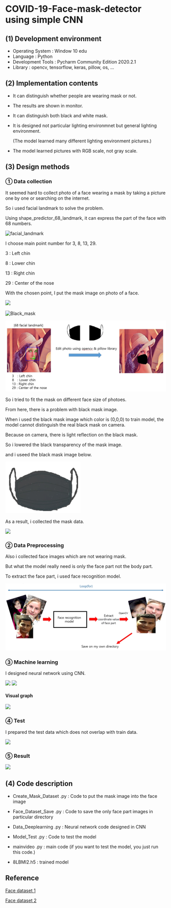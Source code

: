 # COVID-19-Face-mask-detector using simple CNN 
## (1) Development environment

* Operating System : Window 10 edu
* Language : Python
* Development Tools : Pycharm Community Edition 2020.2.1
* Library : opencv, tensorflow, keras, pillow, os, ...

## (2) Implementation contents

* It can distinguish whether people are wearing mask or not.

* The results are shown in monitor.

* It can distinguish both black and white mask.

* It is designed not particular lighting environmnet but general lighting environment.

  (The model learned many different lighting environment pictures.)

* The model learned pictures with RGB scale, not gray scale.

## (3) Design methods

### ① Data collection

It seemed hard to collect photo of a face wearing a mask by taking a picture one by one or searching on the internet.

So i used facial landmark to solve the problem.

Using shape_predictor_68_landmark, it can express the part of the face with 68 numbers.

![facial_landmark](https://img1.daumcdn.net/thumb/R1280x0/?scode=mtistory2&fname=https%3A%2F%2Fblog.kakaocdn.net%2Fdn%2FeXw8SC%2FbtqQwnS7TZx%2Fxvv1DIg3QxjjdcuCfqzdpk%2Fimg.png)

I choose main point number for 3, 8, 13, 29.

3 : Left chin

8 : Lower chin

13 : Right chin

29 : Center of the nose

With the chosen point, I put the mask image on photo of a face.

<img src="https://img1.daumcdn.net/thumb/R1280x0/?scode=mtistory2&fname=https%3A%2F%2Fblog.kakaocdn.net%2Fdn%2FRxpwI%2FbtqQJDNaGuA%2FwCmKjEVmPRE1dgDnf7KK70%2Fimg.png" width="235">

![Black_mask](https://img1.daumcdn.net/thumb/R1280x0/?scode=mtistory2&fname=https%3A%2F%2Fblog.kakaocdn.net%2Fdn%2FxJLYv%2FbtqQwmUjmTD%2FPvx5MhVKQiLj6VfkhImVuk%2Fimg.png)

![image1](./Readme_images/a1.jpg)

So i tried to fit the mask on different face size of photoes.

From here, there is a problem with black mask image.

When i used the black mask image which color is (0,0,0) to train model, the model cannot distinguish the real black mask on camera.

Because on camera, there is light reflection on the black mask.

So i lowered the black transparency of the mask image.

and i useed the black mask image below.

<img src="./Readme_images/a3.jpg" width="235">

As a result, i collected the mask data.

<img src="https://img1.daumcdn.net/thumb/R1280x0/?scode=mtistory2&fname=https%3A%2F%2Fblog.kakaocdn.net%2Fdn%2FF6bLG%2FbtqQKvnT1bI%2FOAKNfA1JQ09WgH104dTTq1%2Fimg.png">


### ② Data Preprocessing

Also i collected face images which are not wearing mask.

But what the model really need is only the face part not the body part. 

To extract the face part, i used face recognition model.

<img src="./Readme_images/a2.jpg">


### ③ Machine learning

I designed neural network using CNN.

<img src="https://img1.daumcdn.net/thumb/R1280x0/?scode=mtistory2&fname=https%3A%2F%2Fblog.kakaocdn.net%2Fdn%2FcUGIC8%2FbtqQDFSPj6R%2FTHS4vlGeXhtbju0T0FGjiK%2Fimg.png">
<img src="https://img1.daumcdn.net/thumb/R1280x0/?scode=mtistory2&fname=https%3A%2F%2Fblog.kakaocdn.net%2Fdn%2FLq9qD%2FbtqQCzL8LVj%2FBm9AI6WePcfpBpwBmFzD31%2Fimg.png">


#### Visual graph

<img src="https://img1.daumcdn.net/thumb/R1280x0/?scode=mtistory2&fname=https%3A%2F%2Fblog.kakaocdn.net%2Fdn%2Fb1wCtO%2FbtqQBGLusI6%2FLtFZ9TmFrcUqf1wyuchuKk%2Fimg.png">


### ④ Test

I prepared the test data which does not overlap with train data.

<img src="https://img1.daumcdn.net/thumb/R1280x0/?scode=mtistory2&fname=https%3A%2F%2Fblog.kakaocdn.net%2Fdn%2FcKoHGV%2FbtqQBHXXPZF%2FHGER078HfSCB5jk6u7VQy0%2Fimg.png">


### ⑤ Result

<img src="https://img1.daumcdn.net/thumb/R1280x0/?scode=mtistory2&fname=https%3A%2F%2Fblog.kakaocdn.net%2Fdn%2FcKbjs6%2FbtqQzRNjgpq%2FTcQagcvcFoOleh3syEJjNk%2Fimg.png">


## (4) Code description

* Create_Mask_Dataset .py : Code to put the mask image into the face image

* Face_Dataset_Save .py : Code to save the only face part images in particular directory 

* Data_Deeplearning .py : Neural network code designed in CNN

* Model_Test .py : Code to test the model

* mainvideo .py : main code (if you want to test the model, you just run this code.) 

* 8LBMI2.h5 : trained model


## Reference

[Face dataset 1](https://github.com/prajnasb/observations)

[Face dataset 2](https://generated.photos/faces)


